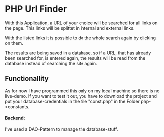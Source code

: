# PHP Url Finder

With this Application, a URL of your choice will be searched for all links on the page.
This links will be splittet in internal and external links.

With the listed links it is possible to do the whole search again by clicking on them.

The results are being saved in a database, so if a URL, that has already been searched for, is entered again, the results will be read from the database instead of searching the site again.

## Functionallity

As for now I have programmed this only on my local machine so there is no live-demo.
If you want to test it out, you have to download the project and put your database-credentials in the file "const.php" in the Folder php->constants.

#### Backend:

I've used a DAO-Pattern to manage the database-stuff.

